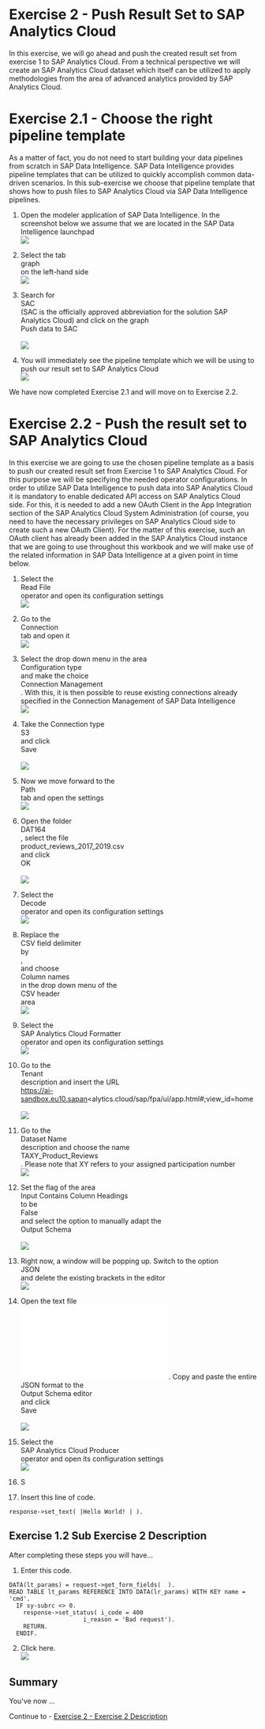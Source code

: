# Exercise 2 - Push Result Set to SAP Analytics Cloud

In this exercise, we will go ahead and push the created result set from exercise 1 to SAP Analytics Cloud. From a technical perspective we will create an SAP Analytics Cloud dataset which itself can be utilized to apply methodologies from the area of advanced analytics provided by SAP Analytics Cloud.

# Exercise 2.1 - Choose the right pipeline template 

As a matter of fact, you do not need to start building your data pipelines from scratch in SAP Data Intelligence. SAP Data Intelligence provides pipeline templates that can be utilized to quickly accomplish common data-driven scenarios. In this sub-exercise we choose that pipeline template that shows how to push files to SAP Analytics Cloud via SAP Data Intelligence pipelines.

1. Open the modeler application of SAP Data Intelligence. In the screenshot below we assume that we are located in the SAP Data Intelligence launchpad
<br>![](.images/Ex2_0.png)

2. Select the tab <br>graph</br> on the left-hand side
<br>![](.images/Ex2_1.png)

3. Search for <br> SAC </br> (SAC is the officially approved abbreviation for the solution SAP Analytics Cloud) and click on the graph <br> Push data to SAC </br>
<br>![](.images/Ex2_2.png)

4. You will immediately see the pipeline template which we will be using to push our result set to SAP Analytics Cloud
<br>![](.images/Ex2_3.png)

We have now completed Exercise 2.1 and will move on to Exercise 2.2.

# Exercise 2.2 - Push the result set to SAP Analytics Cloud

In this exercise we are going to use the chosen pipeline template as a basis to push our created result set from Exercise 1 to SAP Analytics Cloud. For this purpose we will be specifying the needed operator configurations.
In order to utilize SAP Data Intelligence to push data into SAP Analytics Cloud it is mandatory to enable dedicated API access on SAP Analytics Cloud side. For this, it is needed to add a new OAuth Client in the App Integration section of the SAP Analytics Cloud System Administration (of course, you need to have the necessary privileges on SAP Analytics Cloud side to create such a new OAuth Client). For the matter of this exercise, such an OAuth client has already been added in the SAP Analytics Cloud instance that we are going to use throughout this workbook and we will make use of the related information in SAP Data Intelligence at a given point in time below.

1. Select the <br>Read File</br> operator and open its configuration settings
<br>![](.images/Ex2_4.png)

2. Go to the <br> Connection </br> tab and open it
<br>![](.images/Ex2_5.png)

3. Select the drop down menu in the area <br>Configuration type</br> and make the choice <br> Connection Management </br>. With this, it is then possible to reuse existing connections already specified in the Connection Management of SAP Data Intelligence
<br>![](.images/Ex2_6.png)

4. Take the Connection type <br> S3 </br> and click <br> Save </br>
<br>![](.images/Ex2_7.png)

5. Now we move forward to the <br> Path </br> tab and open the settings
<br>![](.images/Ex2_8.png)

6. Open the folder <br> DAT164 </br>, select the file <br> product_reviews_2017_2019.csv </br> and click <br> OK </br> 
<br>![](.images/Ex2_9.png)

7. Select the <br>Decode</br> operator and open its configuration settings
<br>![](.images/Ex2_10.png)

8. Replace the <br>CSV field delimiter</br> by <br> , </br> and choose <br> Column names </br> in the drop down menu of the <br> CSV header </br> area
<br>![](.images/Ex2_11.png)

9. Select the <br>SAP Analytics Cloud Formatter</br> operator and open its configuration settings
<br>![](.images/Ex2_12.png)

10. Go to the <br> Tenant </br> description and insert the URL <br> https://ai-sandbox.eu10.sapan<alytics.cloud/sap/fpa/ui/app.html#;view_id=home </br>
<br>![](.images/Ex2_13.png)

11. Go to the <br> Dataset Name </br> description and choose the name <br> TAXY_Product_Reviews </br>. Please note that XY refers to your assigned participation number
<br>![](.images/Ex2_14.png)

12. Set the flag of the area <br> Input Contains Column Headings </br> to be <br> False </br> and select the option to manually adapt the <br> Output Schema </br>
<br>![](.images/Ex2_15.png)

13. Right now, a window will be popping up. Switch to the option <br> JSON </br> and delete the existing brackets in the editor
<br>![](.images/Ex2_16.png)
 
14. Open the text file <br>![](/ex2/OutputSchema_Ex2.txt). Copy and paste the entire JSON format to the <br> Output Schema editor </br> and click <br> Save </br>
<br>![](.images/Ex2_17.png)

15. Select the <br>SAP Analytics Cloud Producer</br> operator and open its configuration settings
<br>![](.images/Ex2_18.png)

16. S



2.	Insert this line of code.
```abap
response->set_text( |Hello World! | ). 
```



## Exercise 1.2 Sub Exercise 2 Description

After completing these steps you will have...

1.	Enter this code.
```abap
DATA(lt_params) = request->get_form_fields(  ).
READ TABLE lt_params REFERENCE INTO DATA(lr_params) WITH KEY name = 'cmd'.
  IF sy-subrc <> 0.
    response->set_status( i_code = 400
                     i_reason = 'Bad request').
    RETURN.
  ENDIF.

```

2.	Click here.
<br>![](/exercises/ex1/images/01_02_0010.png)


## Summary

You've now ...

Continue to - [Exercise 2 - Exercise 2 Description](../ex2/README.md)

